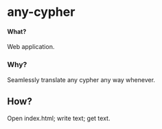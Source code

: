 # any-cypher
#### What? 
Web application. 
### Why? 
Seamlessly translate any cypher any way whenever. 
## How? 
Open index.html; write text; get text. 